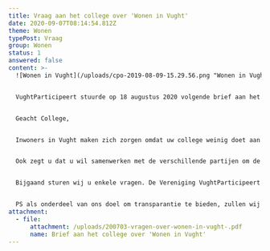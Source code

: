 ```yaml
---
title: Vraag aan het college over 'Wonen in Vught'
date: 2020-09-07T08:14:54.812Z
theme: Wonen
typePost: Vraag
group: Wonen
status: 1
answered: false
content: >-
  ![Wonen in Vught](/uploads/cpo-2019-08-09-15.29.56.png "Wonen in Vught")


  VughtParticipeert stuurde op 18 augustus 2020 volgende brief aan het college


  Geacht College,


  Inwoners in Vught maken zich zorgen omdat uw college weinig doet aan de verbetering van de huisvesting voor hun doelgroep. Uw college zegt te erkennen dat er behoefte bestaat aan betaalbare huisvesting voor starters en ouderen en dat dit onverminderd hoog op de agenda staat.


  Ook zegt u dat u wil samenwerken met de verschillende partijen om de diverse uitdagingen voor huisvesting op te pakken en te zorgen dat er gemeentebreed mogelijkheden komen. Uw intentie dat er meer mogelijkheden komen voor huisvesting van specifieke doelgroepen klinkt mooi maar is toch echt in strijd met de beleidspraktijk van de afgelopen jaren.


  Bijgaand sturen wij u enkele vragen. De Vereniging VughtParticipeert zou graag op korte termijn haar leden over uw antwoorden willen informeren. Wij nemen aan dat ook u de noodzaak ziet de inwoners van Vught zo snel mogelijk te informeren. Om die reden zouden wij het op prijs stellen uw antwoorden binnen 3 weken te mogen ontvangen.


  PS als onderdeel van ons doel om transparantie te bieden, zullen wij deze brief ook op onze website [www.vughtparticipeert.nl](http://www.vughtparticipeert.nl/) plaatsen. Uw antwoorden zullen daar ook worden gepubliceerd.
attachment:
  - file:
      attachment: /uploads/200703-vragen-over-wonen-in-vught-.pdf
      name: Brief aan het college over 'Wonen in Vught'
---
```

